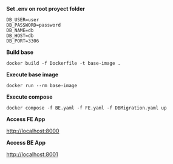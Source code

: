 **Set .env on root proyect folder**
```
DB_USER=user
DB_PASSWORD=password
DB_NAME=db
DB_HOST=db
DB_PORT=3306
```

**Build base**
```
docker build -f Dockerfile -t base-image .
```

**Execute base image**
```
docker run --rm base-image
```

**Execute compose**
```
docker compose -f BE.yaml -f FE.yaml -f DBMigration.yaml up
```

**Access FE App**

[http://localhost:8000](http://localhost:8000)

**Access BE App**

[http://localhost:8001](http://localhost:8001)